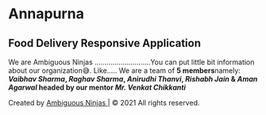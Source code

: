<html>
  <head>
    <meta charset="utf-8">
  </head>
  <body>
  <h1>Annapurna</h1>
  <h2>Food Delivery Responsive Application</h2>
    <p>We are Ambiguous Ninjas ............................You can put little bit information about our organization😅. Like..... We are a team of <strong>5 members</strong>namely: <b><em>Vaibhav Sharma</em>, <em>Raghav Sharma</em>, <em>Anirudhi Thanvi</em>, <em>Rishabh Jain</em> & <em>Aman Agarwal</em> headed by our mentor <em>Mr. Venkat Chikkanti</em></b></p>
    <span class="credit">Created by <a href="#">Ambiguous Ninjas </a>|</span>
    <span>&copy 2021 All rights reserved.</span>
  </body>
</html>
